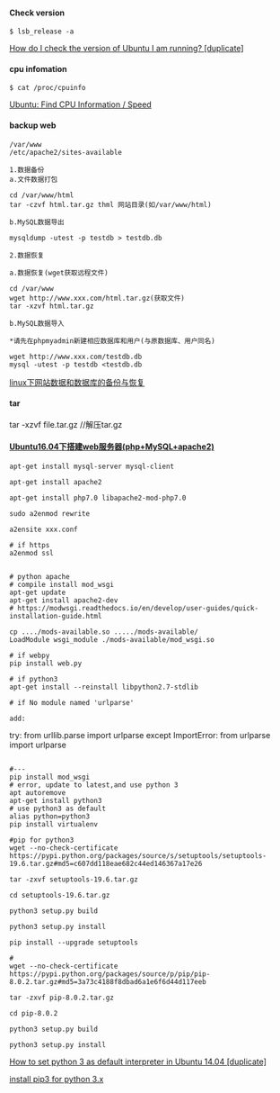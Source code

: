 #### Check version

`$ lsb_release -a`

[How do I check the version of Ubuntu I am running? [duplicate]](https://askubuntu.com/questions/686239/how-do-i-check-the-version-of-ubuntu-i-am-running)

#### cpu infomation

`$ cat /proc/cpuinfo`

[Ubuntu: Find CPU Information / Speed](https://www.cyberciti.biz/faq/ubuntu-cpu-information/)


#### backup web
```
/var/www
/etc/apache2/sites-available

1.数据备份
a.文件数据打包

cd /var/www/html
tar -czvf html.tar.gz thml 网站目录(如/var/www/html) 

b.MySQL数据导出 

mysqldump -utest -p testdb > testdb.db

2.数据恢复

a.数据恢复(wget获取远程文件) 

cd /var/www
wget http://www.xxx.com/html.tar.gz(获取文件) 
tar -xzvf html.tar.gz 

b.MySQL数据导入 

*请先在phpmyadmin新建相应数据库和用户(与原数据库、用户同名) 

wget http://www.xxx.com/testdb.db
mysql -utest -p testdb <testdb.db
```
[linux下网站数据和数据库的备份与恢复](https://www.aliyun.com/jiaocheng/162757.html)

#### tar
tar -xzvf file.tar.gz //解压tar.gz


#### [Ubuntu16.04下搭建web服务器(php+MySQL+apache2)](https://blog.csdn.net/weixin_41978547/article/details/79886744)

```
apt-get install mysql-server mysql-client

apt-get install apache2

apt-get install php7.0 libapache2-mod-php7.0

sudo a2enmod rewrite

a2ensite xxx.conf

# if https
a2enmod ssl


# python apache
# compile install mod_wsgi
apt-get update
apt-get install apache2-dev
# https://modwsgi.readthedocs.io/en/develop/user-guides/quick-installation-guide.html

cp ..../mods-available.so ...../mods-available/
LoadModule wsgi_module ./mods-available/mod_wsgi.so

# if webpy
pip install web.py

# if python3
apt-get install --reinstall libpython2.7-stdlib

# if No module named 'urlparse'

add:
```
try:
    from urllib.parse import urlparse
except ImportError:
    from urlparse import urlparse
```

#---
pip install mod_wsgi
# error, update to latest,and use python 3
apt autoremove
apt-get install python3
# use python3 as default
alias python=python3
pip install virtualenv

#pip for python3
wget --no-check-certificate  https://pypi.python.org/packages/source/s/setuptools/setuptools-19.6.tar.gz#md5=c607dd118eae682c44ed146367a17e26

tar -zxvf setuptools-19.6.tar.gz

cd setuptools-19.6.tar.gz

python3 setup.py build

python3 setup.py install

pip install --upgrade setuptools

#
wget --no-check-certificate  https://pypi.python.org/packages/source/p/pip/pip-8.0.2.tar.gz#md5=3a73c4188f8dbad6a1e6f6d44d117eeb

tar -zxvf pip-8.0.2.tar.gz

cd pip-8.0.2

python3 setup.py build

python3 setup.py install
```

[How to set python 3 as default interpreter in Ubuntu 14.04 [duplicate]](https://askubuntu.com/questions/590027/how-to-set-python-3-as-default-interpreter-in-ubuntu-14-04)

[install pip3 for python 3.x](https://www.cnblogs.com/wenchengxiaopenyou/p/5709218.html)